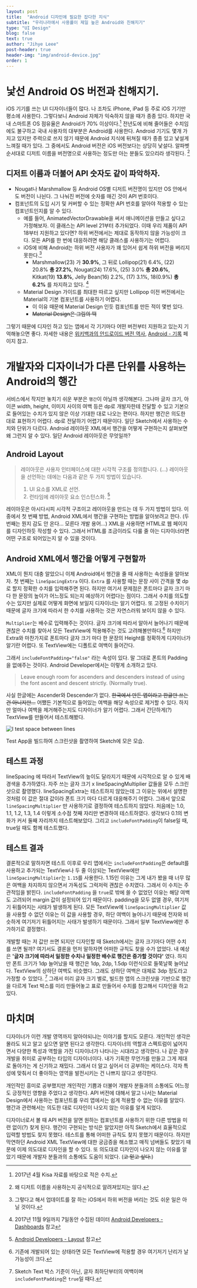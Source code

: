 ```yaml
---
layout: post
title:  "Android 디자인에 필요한 잡다한 지식"
subtitle: "우리나라에서 사용률이 제일 높은 Android와 친해지기"
type: "UI Design"
blog: false
text: true
author: "Jihye Leee"
post-header: true
header-img: "img/android-device.jpg"
order: 1
---
```


# 낯선 Android OS 버전과 친해지기.

iOS 기기를 쓰는 UI 디자이너들이 많다. 나 조차도 iPhone, iPad 등 주로 iOS 기기만 평소에 사용한다. 그렇다보니 Android 자체가 익숙하지 않을 때가 종종 있다. 하지만 국내 스마트폰 OS 점유율은 Android가 70% 이상이다.[^1] 전년도에 비해 줄어들은 수치임에도 불구하고 국내 사용자의 대부분은 Android를 사용한다. Android 기기도 몇개 가지고 있지만 주력으로 쓰지 않기 때문에 Android 지식에 뒤쳐질 때가 종종 있고 낯설게 느껴질 때가 있다.
그 중에서도 Android 버전은 iOS 버전보다는 상당히 낯설다. 알파벳 순서대로 디저트 이름을 버전명으로 사용하는 정도만 아는 분들도 있으리라 생각된다. [^2]

[^1]: 2017년 4월 Kisa 자료를 바탕으로 적은 수치.
[^2]: 왜 디저트 이름을 사용하는지 공식적으로 알려져있지는 않다.

## 디저트 이름과 더불어 API 숫자도 같이 파악하자.

* Nougat나 Marshmallow 등 Android OS별 디저트 버전명이 있지만 OS 안에서도 버전이 나뉜다. 그 나눠진 버전에 숫자를 매긴 것이 API 번호이다.
* 컴포넌트의 도입 시기 및 커버할 수 있는 정확한 API 번호를 알아야 적용할 수 있는 컴포넌트인지를 알 수 있다.
  * 예를 들어, AnimatedVectorDrawable을 써서 애니메이션을 만들고 싶다고 가정해보자. 이 클래스는 API level 21부터 추가되었다. 이때 우리 제품이 API 18부터 지원하고 있다면? 하위 버전에서는 제대로 동작하지 않을 가능성이 크다. 모든 API를 한 번에 대응하려면 해당 클래스를 사용하기는 어렵다.
  * iOS에 비해 Android는 하위 버전 사용자가 꽤 있어서 쉽게 하위 버전을 버리지 못한다.[^3]
    * Marshmallow(23) 가 **30.9%**, 그 뒤로 Lollipop(21) 6.4%, (22) 20.8% **총 27.2%**, Nougat(24) 17.6%, (25) 3.0% **총 20.6%**, Kitkat(19) **13.8%**, Jelly Bean(16) 2.2%, (17) 3.1%, 18(0.9%) **총 6.2%** 를 차지하고 있다. [^4]
  * Material Design 가이드를 최대한 따르고 싶지만 Lollipop 이전 버전에서는 Material의 기본 컴포넌트를 사용하기 어렵다.
    * 이 이유 때문에 Material Design 인듯 컴포넌트를 만든 적이 몇번 있다.
    * ~~Material Design은 그림의 떡~~

그렇기 때문에 디자인 하고 있는 앱에서 각 기기마다 어떤 버전부터 지원하고 있는지 기억해놓으면 좋다. 자세한 내용은 [위키백과의 안드로이드 버전 역사](https://ko.wikipedia.org/wiki/%EC%95%88%EB%93%9C%EB%A1%9C%EC%9D%B4%EB%93%9C_%EB%B2%84%EC%A0%84_%EC%97%AD%EC%82%AC), [Android - 기록](https://www.android.com/history/) 페이지 참고.

# 개발자와 디자이너가 다른 단위를 사용하는 Android의 행간

서비스에서 작지만 놓치기 쉬운 부분은 `행간`이 아닐까 생각해본다. 그나마 글자 크기, 아이콘 width, height, 이미지 사이의 여백 등은 dp로 개발자한테 전달할 수 있고 기본으로 들어있는 수치가 있지 않은 이상 기대한 대로 나오는 편이다. 하지만 행간은 의도한 대로 표현하기 어렵다. dp로 전달하기 어렵기 때문이다. 일단 Sketch에서 사용하는 수치와 단위가 다르다. Android 레이아웃 XML에서 행간을 어떻게 구현하는지 살펴보면 왜 그런지 알 수 있다. 일단 Android 레이아웃은 무엇일까?

##  Android Layout

> 레이아웃은 사용자 인터페이스에 대한 시각적 구조를 정의합니다. (...)
> 레이아웃을 선언하는 데에는 다음과 같은 두 가지 방법이 있습니다.
>
> 1. UI 요소를 XML로 선언.
> 2. 런타임에 레이아웃 요소 인스턴스화. [^5]

레이아웃은 아시다시피 시각적 구조이고 레이아웃을 만드는 데 두 가지 방법이 있다. 이 중에서 첫 번째 방법, Android XML에서 행간을 구현하는 방법을 알아보려고 한다. (두 번째는 뭔지 감도 안 온다... 모른다 개발 용어…) XML을 사용하면 HTML로 웹 페이지를 디자인하듯 작성할 수 있다. 그래서 HTML를 조금이라도 다룰 줄 아는 디자이너라면 어떤 구조로 되어있는지 알 수 있을 것이다.

## Android XML에서 행간을 어떻게 구현할까

XML이 뭔지 대충 알았으니 이제 Android에서 행간을 줄 때 사용하는 속성들을 알아보자. 첫 번째는 `lineSpacingExtra` 이다. `Extra` 를 사용할 때는 문장 사이 간격을 몇 dp로 할지 정확한 수치를 입력해주면 된다. 하지만 여기서 문제점은 폰트마다 글자 크기 마다 한 문장의 높이가 어느정도 되는지 예상하기 어렵다는 점이다. 그래서 수치를 의도할 수는 있지만 실제로 어떻게 화면에 보일지 디자이너는 알기 어렵다. 또 고정된 수치이기 때문에 글자 크기에 따라서 한 수치를 사용하는 것은 자연스러워 보이지 않을 수 있다.

`Multiplier`는 배수로 입력해주는 것이다. 글자 크기에 따라서 알아서 늘어나기 때문에 괜찮은 수치를 찾아서 모든 TextView에 적용해주는 것도 고려해볼만하다.[^6] 하지만 Extra와 마찬가지로 폰트마다 글자 크기 마다 한 문장의 Height를 정확하게 디자이너가 알기란 어렵다. 또 TextView에는 디폴트로 여백이 들어간다.

그래서 `includeFontPadding="false"` 라는 속성이 있다. 말 그대로 폰트의 Padding을 없애주는 것이다. Android Developer에서는 이렇게 소개하고 있다.

> Leave enough room for ascenders and descenders instead of using the font ascent and descent strictly. (Normally true).

사실 한글에는 Ascender와 Descender가 없다. ~~한국에서 만든 앱이라고 한글만 쓰는 건 아니지만…~~ 어쨌든 기본적으로 들어있는 여백을 해당 속성으로 제거할 수 있다. 하지만 얼마나 여백을 제거해주는지도 디자이너가 알기 어렵다. 그래서 간단하게(?) TextView를 만들어서 테스트해봤다.

![I test space between lines](./img/line-height.jpg)

<figcaption>Test App을 빌드하여 스크린샷을 촬영하여 Sketch에 모은 모습.</figcaption>

## 테스트 과정

lineSpacing 에 따라서 TextView의 높이도 달라지기 때문에 시각적으로 알 수 있게 배경색을 추가하였다. 자주 쓰는 글자 크기 x lineSpacingMultiplier 값들을 모두 스크린샷으로 촬영했다. lineSpacingExtra는 테스트하지 않았는데 그 이유는 위에서 설명한 것처럼 이 값은 절대 값이라 폰트 크기 마다 다르게 대응해주기 어렵다. 그래서 앞으로 `lineSpacingMultiplier` 만 사용하기로 결정하여 테스트하지 않았다. 처음에는 1.0, 1.1, 1.2, 1.3, 1.4 이렇게 소수점 첫째 자리만 변경하여 테스트하였다. 생각보다 0.1의 변화가 커서 둘째 자리까지 테스트해보았다. 그리고 `includeFontPadding`이 false일 때, true일 때도 함께 테스트했다.

## 테스트 결과

결론적으로 말하자면 테스트 이후로 우리 앱에서는 `includeFontPadding`은 default를 사용하고 추가되는 TextView나 두 줄 이상되는 TextView에만 `lineSpacingMultiplier`는 `1.15`를 사용한다. 1.15인 이유는 그게 내가 봤을 때 너무 많은 여백을 차지하지 않으면서 가독성도 그럭저럭 괜찮은 수치였다. 그래서 이 수치는 주관적임을 밝힌다. `includeFontPadding` 을 `true`로 밖에 쓸 수 없었던 이유는 해당 여백도 고려되어 margin 값이 설정되어 있기 때문이다. padding을 모두 없앨 경우, 여기저기 뒤틀어지는 사태가 발생하게 된다. 모든 TextView에 `lineSpacingMultiplier` 값을 사용할 수 없던 이유는 이 값을 사용할 경우, 하단 여백이 늘어나기 때문에 전자와 비슷하게 여기저기 뒤틀어지는 사태가 발생하기 때문이다. 그래서 일부 TextView에만 추가하기로 결정했다.

개발할 때는 저 값만 쓰면 되지만 디자인할 때 Sketch에서는 글자 크기마다 어떤 수치를 쓰면 될까? 여기서도 결론을 먼저 말하자면 어떠한 규칙도 찾을 수가 없었다. 내 예상은 **'글자 크기에 따라서 일정한 수치나 일정한 배수로 행간은 증가할 것이다'** 였다. 하지만 폰트 크기가 1dp 늘어났을 때 행간은 1dp, 2dp, 1.5dp 이런식으로 들쭉날쭉 늘어났다. TextView의 상하단 여백도 비슷했다. 그래도 상하단 여백은 대체로 3dp 정도라고 가정할 수 있었다. [^7] 그래서 미리 글자 크기 별로, 빌드한 앱의 스크린샷을 기반으로 행간을 다르게 Text 박스를 미리 만들어놓고 표로 만들어서 수치를 참고해서 디자인을 하고 있다.

# 마치며

디자이너가 이런 개발 영역까지 알아야되냐는 이야기를 할지도 모른다. 개인적인 생각은 몰라도 되고 알고 싶으면 알면 된다고 생각한다. 디자이너의 역할과 스펙트럼이 넓어지면서 다양한 특성과 역할을 가진 디자이너가 나타나는 시대라고 생각한다. 나 같은 경우 개발을 취미로 공부하는 타입의 디자이너이다. 내가 기획한 무언가를 만들고 그게 제대로 돌아가는 게 신기하고 재밌다. 그래서 더 알고 싶어서 더 공부하는 케이스다. 각자 특성에 맞춰서 더 좋아하는 영역을 발전시키는 건 나쁘지 않다고 생각한다.

개인적인 흥미로 공부했지만 개인적인 기쁨과 더불어 개발자 분들과의 소통에도 어느정도 긍정적인 영향을 주었다고 생각한다. API 버전에 대해서 알고 나서는 Material Design에서 사용하는 컴포넌트를 우리 앱에서는 쉽게 적용할 수 없는 이유를 알았다. 행간과 관련해서는 의도한 대로 디자인이 나오지 않는 이유를 알게 되었다.

디자이너로서 볼 때 API 버전을 알면 원하는 컴포넌트를 사용하기 위한 다른 방법을 미련 없이(?) 찾게 된다. 행간이 구현되는 방식은 알았지만 아직 Sketch에서 효율적으로 입력할 방법도 찾지 못했다. 테스트를 통해 어떠한 규칙도 찾지 못했기 때문이다. 하지만 막연하던 Android XML TextView에 대한 궁금증을 해소했고 매직 넘버들도 찾았기 때문에 이제 의도대로 디자인을 할 수 있다. 또 의도대로 디자인이 나오지 않는 이유를 알았기 때문에 개발자 분들과의 소통에도 도움이 되었다. (~~고 믿고 싶다.~~)

[^3]: 그렇다고 해서 업데이트를 잘 하는 iOS에서 하위 버전을 버리는 것도 쉬운 일은 아닐 것이다.
[^4]: 2017년 11월 9일까지 7일동안 수집된 데이터 [Android Developers - Dashboards](https://developer.android.com/about/dashboards/index.html?hl=ko) 참고
[^5]: [Android Developers - Layout](https://developer.android.com/guide/topics/ui/declaring-layout.html) 참고
[^6]: 기존에 개발되어 있는 상태라면 모든 TextView에 적용할 경우 여기저기 난리가 날 가능성이 크다.
[^7]: Sketch Text 박스 기준이 아닌, 글자 최하단부터의 여백이며 `includeFontPadding`은 `true`일 때다.